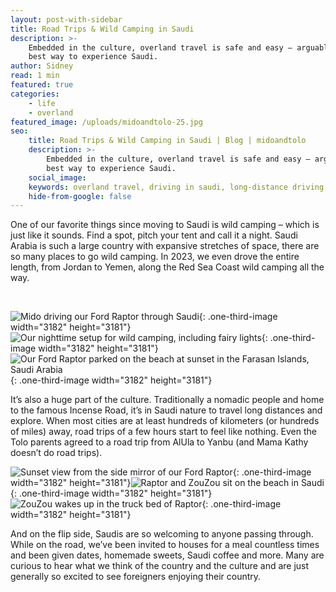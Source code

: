 ```yaml
---
layout: post-with-sidebar
title: Road Trips & Wild Camping in Saudi
description: >-
    Embedded in the culture, overland travel is safe and easy – arguably the
    best way to experience Saudi.
author: Sidney
read: 1 min
featured: true
categories:
    - life
    - overland
featured_image: /uploads/midoandtolo-25.jpg
seo:
    title: Road Trips & Wild Camping in Saudi | Blog | midoandtolo
    description: >-
        Embedded in the culture, overland travel is safe and easy – arguably the
        best way to experience Saudi.
    social_image:
    keywords: overland travel, driving in saudi, long-distance driving
    hide-from-google: false
---
```

One of our favorite things since moving to Saudi is wild camping – which is just like it sounds. Find a spot, pitch your tent and call it a night. Saudi Arabia is such a large country with expansive stretches of space, there are so many places to go wild camping. In 2023, we even drove the entire length, from Jordan to Yemen, along the Red Sea Coast wild camping all the way.

&nbsp;

![Mido driving our Ford Raptor through Saudi](/uploads/midoandtolo-26.jpg){: .one-third-image width="3182" height="3181"}![Our nighttime setup for wild camping, including fairy lights](/uploads/midoandtolo-27.jpg){: .one-third-image width="3182" height="3181"}![Our Ford Raptor parked on the beach at sunset in the Farasan Islands, Saudi Arabia](/uploads/midoandtolo-25.jpg){: .one-third-image width="3182" height="3181"}

It’s also a huge part of the culture. Traditionally a nomadic people and home to the famous Incense Road, it’s in Saudi nature to travel long distances and explore. When most cities are at least hundreds of kilometers (or hundreds of miles) away, road trips of a few hours start to feel like nothing. Even the Tolo parents agreed to a road trip from AlUla to Yanbu (and Mama Kathy doesn’t do road trips).

![Sunset view from the side mirror of our Ford Raptor](/uploads/midoandtolo-99.jpg){: .one-third-image width="3182" height="3181"}![Raptor and ZouZou sit on the beach in Saudi](/uploads/midoandtolo-100.jpg){: .one-third-image width="3182" height="3181"}![ZouZou wakes up in the truck bed of Raptor](/uploads/midoandtolo-105.jpg){: .one-third-image width="3182" height="3181"}

And on the flip side, Saudis are so welcoming to anyone passing through. While on the road, we’ve been invited to houses for a meal countless times and been given dates, homemade sweets, Saudi coffee and more. Many are curious to hear what we think of the country and the culture and are just generally so excited to see foreigners enjoying their country.